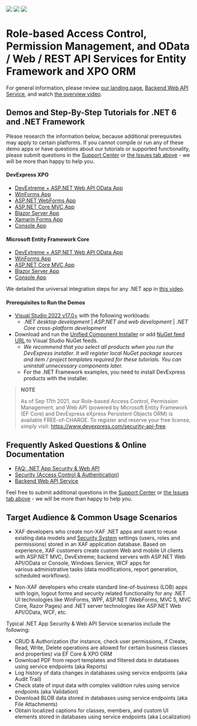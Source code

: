 <!-- default badges list -->
![](https://img.shields.io/endpoint?url=https://codecentral.devexpress.com/api/v1/VersionRange/128594809/22.2.4%2B)
[![](https://img.shields.io/badge/Open_in_DevExpress_Support_Center-FF7200?style=flat-square&logo=DevExpress&logoColor=white)](https://supportcenter.devexpress.com/ticket/details/E4908)
[![](https://img.shields.io/badge/📖_How_to_use_DevExpress_Examples-e9f6fc?style=flat-square)](https://docs.devexpress.com/GeneralInformation/403183)
<!-- default badges end -->

# Role-based Access Control, Permission Management, and OData / Web / REST API Services for Entity Framework and XPO ORM

For general information, please review [our landing page](https://www.devexpress.com/products/net/application_framework/security.xml), [Backend Web API Service](https://docs.devexpress.com/eXpressAppFramework/403394/backend-web-api-service), and watch [the overview video](https://www.youtube.com/watch?v=sIhWOXRWlOw).

## Demos and Step-By-Step Tutorials for .NET 6 and .NET Framework
Please research the information below, because additional prerequisites may apply to certain platforms. If you cannot compile or run any of these demo apps or have questions about our tutorials or supported functionality, please submit questions in the [Support Center](https://www.devexpress.com/ask) or [the Issues tab above](https://github.com/DevExpress-Examples/XAF_how-to-use-the-integrated-mode-of-the-security-system-in-non-xaf-applications-e4908/issues) - we will be more than happy to help you.

#### DevExpress XPO
 - [DevExtreme + ASP.NET Web API OData App](/XPO/ASP.NetCore/DevExtreme.OData)
 - [WinForms App](/XPO/WinForms)
 - [ASP.NET WebForms App](/XPO/ASP.NET/WebForms)
 - [ASP.NET Core MVC App](/XPO/ASP.NetCore/MVC)
 - [Blazor Server App](/XPO/ASP.NetCore/Blazor.ServerSide)
 - [Xamarin Forms App](/XPO/Xamarin.Forms)
 - [Console App](/XPO/Console)

#### Microsoft Entity Framework Core
- [DevExtreme + ASP.NET Web API OData App](/EFCore/ASP.NetCore/DevExtreme.OData)
- [WinForms App](/EFCore/WinForms)
- [ASP.NET Core MVC App](/EFCore/ASP.NetCore/MVC)
- [Blazor Server App](/EFCore/ASP.NetCore/Blazor.ServerSide)
- [Console App](/EFCore/Console)

We detailed the universal integration steps for any .NET app in [this video](https://www.youtube.com/watch?v=o1q4GqFgSFE).

#### Prerequisites to Run the Demos

- [Visual Studio 2022 v17.0+](https://visualstudio.microsoft.com/vs/) with the following workloads:
  - *.NET desktop development*  |  *ASP.NET and web development*  |  *.NET Core cross-platform development*
- Download and run the [Unified Component Installer](https://www.devexpress.com/Products/Try/) or add [NuGet feed URL](https://docs.devexpress.com/GeneralInformation/116042/installation/install-devexpress-controls-using-nuget-packages/obtain-your-nuget-feed-url) to Visual Studio NuGet feeds.
  - *We recommend that you select all products when you run the DevExpress installer. It will register local NuGet package sources and item / project templates required for these tutorials. You can uninstall unnecessary components later.*
  - For the .NET Framework examples, you need to install DevExpress products with the installer.

> **NOTE** 
>
> As of Sep 17th 2021, our Role-based Access Control, Permission Management, and Web API (powered by Microsoft Entity Framework (EF Core) and DevExpress eXpress  Persistent Objects ORM) is available FREE-of-CHARGE. To register and reserve your free license, simply visit: https://www.devexpress.com/security-api-free.


## Frequently Asked Questions & Online Documentation
- [FAQ: .NET App Security & Web API](https://supportcenter.devexpress.com/ticket/details/t886740/)
- [Security (Access Control & Authentication)](https://docs.devexpress.com/eXpressAppFramework/113366/data-security-and-safety/security-system)
- [Backend Web API Service](https://docs.devexpress.com/eXpressAppFramework/403394/backend-web-api-service)

Feel free to submit additional questions in the [Support Center](https://www.devexpress.com/ask) or [the Issues tab above](https://github.com/DevExpress-Examples/XAF_how-to-use-the-integrated-mode-of-the-security-system-in-non-xaf-applications-e4908/issues) - we will be more than happy to help you.

## Target Audience & Common Usage Scenarios

- XAF developers who create non-XAF .NET apps and want to reuse existing data models and [Security System](https://docs.devexpress.com/eXpressAppFramework/113366/concepts/security-system/security-system-overview) settings (users, roles and permissions) stored in an XAF application database. Based on experience, XAF customers create custom Web and mobile UI clients with ASP.NET MVC, DevExtreme; backend servers with ASP.NET Web API/OData or Console, Windows Service, WCF apps for various administrative tasks (data modifications, report generation, scheduled workflows).

- Non-XAF developers who create standard line-of-business (LOB) apps with login, logout forms and security related functionality for any .NET UI technologies like WinForms, WPF, ASP.NET (WebForms, MVC 5, MVC Core, Razor Pages) and .NET server technologies like ASP.NET Web API/OData, WCF, etc.

Typical .NET App Security & Web API Service scenarios include the following:

- CRUD & Authorization (for instance, check user permissions, if Create, Read, Write, Delete operations are allowed for certain business classes and properties) via EF Core & XPO ORM
- Download PDF from report templates and filtered data in databases using service endpoints (aka Reports)
- Log history of data changes in databases using service endpoints (aka Audit Trail)
- Check state of input data with complex validtion rules using service endpoints (aka Validation)
- Download BLOB data stored in databases using service endpoints (aka File Attachments)
- Obtain localized captions for classes, members, and custom UI elements stored in databases using service endpoints (aka Localization)

